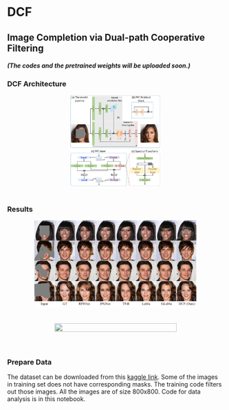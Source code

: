 # DCF

## Image Completion via Dual-path Cooperative Filtering  
##### (The codes and the pretrained weights will be uploaded soon.)



### DCF Architecture

<a href="http://tensorlayer.readthedocs.io">
<div align="center">
	<img src="Img/1.png" width="42%" height="42%"/>
</div>
</a> </pre> </pre> <br />


### Results


<a href="http://tensorlayer.readthedocs.io">
<div align="center">
	<img src="Img/2.png" width="75%" height="65%"/>
</div>
</a> <br /> <br />

<a href="http://tensorlayer.readthedocs.io">
<div align="center">
	<img src="Img/3.png" width="75%" height="65%"/>
</div>
</a> <br /> <br />



### Prepare Data

The dataset can be downloaded from this [kaggle link](https://www.kaggle.com/insaff/massachusetts-roads-dataset). Some of the images in training set does not have corresponding masks. The training code filters out those images. All the images are of size 800x800. Code for data analysis is in this notebook. 
  
